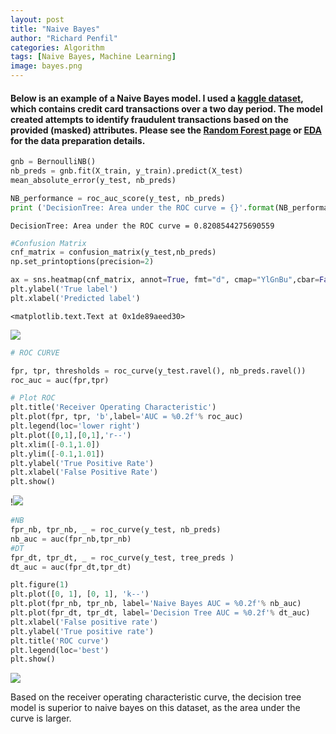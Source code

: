 ```yaml
---
layout: post
title: "Naive Bayes"
author: "Richard Penfil"
categories: Algorithm
tags: [Naive Bayes, Machine Learning]
image: bayes.png
---
```


#### Below is an example of a Naive Bayes model. I used a [kaggle dataset](https://www.kaggle.com/mlg-ulb/creditcardfraud/data), which contains credit card transactions over a two day period. The model created attempts to identify fraudulent transactions based on the provided (masked) attributes. Please see the [Random Forest page](https://rp4.github.io/algorithm/Random_Forest.html) or [EDA](https://rp4.github.io/algorithm/Exploratory-Data-Analysis.html) for the data preparation details.


```python
gnb = BernoulliNB()
nb_preds = gnb.fit(X_train, y_train).predict(X_test)
mean_absolute_error(y_test, nb_preds)

NB_performance = roc_auc_score(y_test, nb_preds)
print ('DecisionTree: Area under the ROC curve = {}'.format(NB_performance))
```

    DecisionTree: Area under the ROC curve = 0.8208544275690559
    


```python
#Confusion Matrix
cnf_matrix = confusion_matrix(y_test,nb_preds)
np.set_printoptions(precision=2)

ax = sns.heatmap(cnf_matrix, annot=True, fmt="d", cmap="YlGnBu",cbar=False)
plt.ylabel('True label')
plt.xlabel('Predicted label')
```




    <matplotlib.text.Text at 0x1de89aeed30>




<a href="https://github.com/rp4/rp4.github.io/blob/master/assets/img/Bayes_files/Naive_Bayes_1.png"><img src="{{ site.github.url }}/assets/img/Bayes_files/Naive_Bayes_1.png"></a>



```python
# ROC CURVE

fpr, tpr, thresholds = roc_curve(y_test.ravel(), nb_preds.ravel())
roc_auc = auc(fpr,tpr)

# Plot ROC
plt.title('Receiver Operating Characteristic')
plt.plot(fpr, tpr, 'b',label='AUC = %0.2f'% roc_auc)
plt.legend(loc='lower right')
plt.plot([0,1],[0,1],'r--')
plt.xlim([-0.1,1.0])
plt.ylim([-0.1,1.01])
plt.ylabel('True Positive Rate')
plt.xlabel('False Positive Rate')
plt.show()
```


!<a href="https://github.com/rp4/rp4.github.io/blob/master/assets/img/Bayes_files/Naive_Bayes_2.png"><img src="{{ site.github.url }}/assets/img/Bayes_files/Naive_Bayes_2.png"></a>



```python
#NB
fpr_nb, tpr_nb, _ = roc_curve(y_test, nb_preds)
nb_auc = auc(fpr_nb,tpr_nb)
#DT
fpr_dt, tpr_dt, _ = roc_curve(y_test, tree_preds )
dt_auc = auc(fpr_dt,tpr_dt)

plt.figure(1)
plt.plot([0, 1], [0, 1], 'k--')
plt.plot(fpr_nb, tpr_nb, label='Naive Bayes AUC = %0.2f'% nb_auc)
plt.plot(fpr_dt, tpr_dt, label='Decision Tree AUC = %0.2f'% dt_auc)
plt.xlabel('False positive rate')
plt.ylabel('True positive rate')
plt.title('ROC curve')
plt.legend(loc='best')
plt.show()
```

<a href="https://github.com/rp4/rp4.github.io/blob/master/assets/img/Bayes_files/Naive_Bayes_3.png"><img src="{{ site.github.url }}/assets/img/Bayes_files/Naive_Bayes_3.png"></a>


Based on the receiver operating characteristic curve, the decision tree model is superior to naive bayes on this dataset, as the area under the curve is larger. 


```python

```
